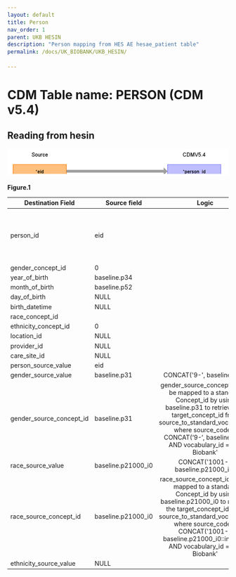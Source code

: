 ```yaml
---
layout: default
title: Person
nav_order: 1
parent: UKB HESIN
description: "Person mapping from HES AE hesae_patient table"
permalink: /docs/UK_BIOBANK/UKB_HESIN/

---
```


# CDM Table name: PERSON (CDM v5.4)

## Reading from hesin

![](../images/image2.png)

**Figure.1**

| Destination Field | Source field | Logic | Comment field |
| --- | --- | :---: | --- |
| person_id | eid |  |  Data like gender, year_of_birth, month_of_birth, race_source_value comes from ukb baseline as the data are linked.|
| gender_concept_id | 0 | | |
| year_of_birth | baseline.p34 | | |
| month_of_birth |baseline.p52 |  | |
| day_of_birth |NULL  |  |  |
| birth_datetime |NULL  |  |  |
| race_concept_id |  | | |
| ethnicity_concept_id | 0 |  |   |
| location_id |NULL  |  |  |
| provider_id |NULL  |  |  |
| care_site_id |NULL | |  |
| person_source_value | eid |  |  |
| gender_source_value |baseline.p31  | CONCAT('9-', baseline.p31)  | |
| gender_source_concept_id | baseline.p31 |  gender_source_concept_id will be mapped to a standard Concept_id by using baseline.p31 to retrieve the target_concept_id from source_to_standard_vocab_map where source_code = CONCAT(‘9-‘, baseline.p31) AND vocabulary_id = 'UK Biobank'|  |
| race_source_value | baseline.p21000_i0| CONCAT('1001-', baseline.p21000_i0)| |
| race_source_concept_id | baseline.p21000_i0 |race_source_concept_id will be mapped to a standard Concept_id by using baseline.p21000_i0 to retrieve the target_concept_id from source_to_standard_vocab_map where source_code = CONCAT('1001-', baseline.p21000_i0::integer) AND vocabulary_id = 'UK Biobank'|
| ethnicity_source_value | NULL |  |  | 
